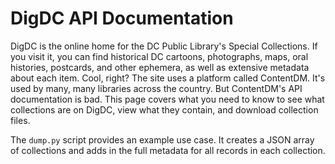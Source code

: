 # DigDC API Documentation

DigDC is the online home for the DC Public Library's Special Collections. If you visit it, you can find historical DC cartoons, photographs, maps, oral histories, postcards, and other ephemera, as well as extensive metadata about each item. Cool, right? The site uses a platform called ContentDM. It's used by many, many libraries across the country. But ContentDM's API documentation is bad. This page covers what you need to know to see what collections are on DigDC, view what they contain, and download collection files.

The `dump.py` script provides an example use case. It creates a JSON array of collections and adds in the full metadata for all records in each collection.

